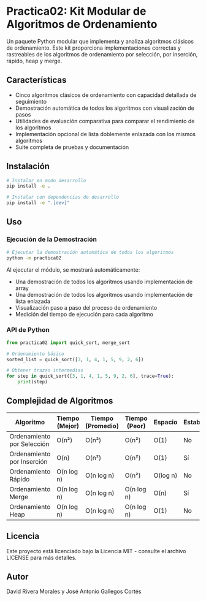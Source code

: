 # Practica02: Kit Modular de Algoritmos de Ordenamiento

Un paquete Python modular que implementa y analiza algoritmos clásicos de ordenamiento. Este kit proporciona implementaciones correctas y rastreables de los algoritmos de ordenamiento por selección, por inserción, rápido, heap y merge.

## Características

- Cinco algoritmos clásicos de ordenamiento con capacidad detallada de seguimiento
- Demostración automática de todos los algoritmos con visualización de pasos
- Utilidades de evaluación comparativa para comparar el rendimiento de los algoritmos
- Implementación opcional de lista doblemente enlazada con los mismos algoritmos
- Suite completa de pruebas y documentación

## Instalación

```bash
# Instalar en modo desarrollo
pip install -e .

# Instalar con dependencias de desarrollo
pip install -e ".[dev]"
```

## Uso

### Ejecución de la Demostración

```bash
# Ejecutar la demostración automática de todos los algoritmos
python -m practica02
```

Al ejecutar el módulo, se mostrará automáticamente:

- Una demostración de todos los algoritmos usando implementación de array
- Una demostración de todos los algoritmos usando implementación de lista enlazada
- Visualización paso a paso del proceso de ordenamiento
- Medición del tiempo de ejecución para cada algoritmo

### API de Python

```python
from practica02 import quick_sort, merge_sort

# Ordenamiento básico
sorted_list = quick_sort([3, 1, 4, 1, 5, 9, 2, 6])

# Obtener trazas intermedias
for step in quick_sort([3, 1, 4, 1, 5, 9, 2, 6], trace=True):
    print(step)
```

## Complejidad de Algoritmos

| Algoritmo                  | Tiempo (Mejor) | Tiempo (Promedio) | Tiempo (Peor) | Espacio  | Estable |
| -------------------------- | -------------- | ----------------- | ------------- | -------- | ------- |
| Ordenamiento por Selección | O(n²)          | O(n²)             | O(n²)         | O(1)     | No      |
| Ordenamiento por Inserción | O(n)           | O(n²)             | O(n²)         | O(1)     | Sí      |
| Ordenamiento Rápido        | O(n log n)     | O(n log n)        | O(n²)         | O(log n) | No      |
| Ordenamiento Merge         | O(n log n)     | O(n log n)        | O(n log n)    | O(n)     | Sí      |
| Ordenamiento Heap          | O(n log n)     | O(n log n)        | O(n log n)    | O(1)     | No      |

## Licencia

Este proyecto está licenciado bajo la Licencia MIT - consulte el archivo LICENSE para más detalles.

## Autor

David Rivera Morales y José Antonio Gallegos Cortés
